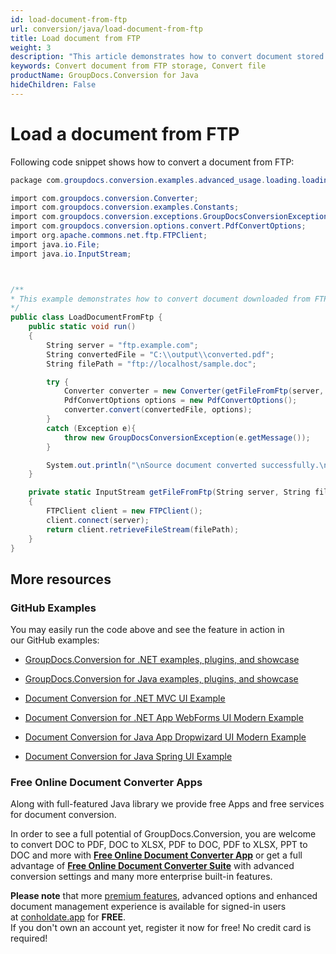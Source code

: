 ```yaml
---
id: load-document-from-ftp
url: conversion/java/load-document-from-ftp
title: Load document from FTP
weight: 3
description: "This article demonstrates how to convert document stored in FTP storage using GroupDocs.Conversion for Java API."
keywords: Convert document from FTP storage, Convert file
productName: GroupDocs.Conversion for Java
hideChildren: False
---
```

# Load a document from FTP

Following code snippet shows how to convert a document from FTP:

```csharp
package com.groupdocs.conversion.examples.advanced_usage.loading.loading_documents_from_different_sources;

import com.groupdocs.conversion.Converter;
import com.groupdocs.conversion.examples.Constants;
import com.groupdocs.conversion.exceptions.GroupDocsConversionException;
import com.groupdocs.conversion.options.convert.PdfConvertOptions;
import org.apache.commons.net.ftp.FTPClient;
import java.io.File;
import java.io.InputStream;



/**
* This example demonstrates how to convert document downloaded from FTP.
*/
public class LoadDocumentFromFtp {
    public static void run()
    {
        String server = "ftp.example.com";
        String convertedFile = "C:\\output\\converted.pdf";   
        String filePath = "ftp://localhost/sample.doc";

        try {
            Converter converter = new Converter(getFileFromFtp(server, filePath));
            PdfConvertOptions options = new PdfConvertOptions();
            converter.convert(convertedFile, options);
        } 
        catch (Exception e){
            throw new GroupDocsConversionException(e.getMessage());
        }

        System.out.println("\nSource document converted successfully.\nCheck output in " + convertedFile);
    }

    private static InputStream getFileFromFtp(String server, String filePath) throws Exception
    {
        FTPClient client = new FTPClient();
        client.connect(server);
        return client.retrieveFileStream(filePath);
    }
}
```

## More resources

### GitHub Examples

You may easily run the code above and see the feature in action in our GitHub examples:

*   [GroupDocs.Conversion for .NET examples, plugins, and showcase](https://github.com/groupdocs-conversion/GroupDocs.Conversion-for-.NET)
    
*   [GroupDocs.Conversion for Java examples, plugins, and showcase](https://github.com/groupdocs-conversion/GroupDocs.Conversion-for-Java)
    
*   [Document Conversion for .NET MVC UI Example](https://github.com/groupdocs-conversion/GroupDocs.Conversion-for-.NET-MVC) 
    
*   [Document Conversion for .NET App WebForms UI Modern Example](https://github.com/groupdocs-conversion/GroupDocs.Conversion-for-.NET-WebForms)
    
*   [Document Conversion for Java App Dropwizard UI Modern Example](https://github.com/groupdocs-conversion/GroupDocs.Conversion-for-Java-Dropwizard)
    
*   [Document Conversion for Java Spring UI Example](https://github.com/groupdocs-conversion/GroupDocs.Conversion-for-Java-Spring)
    

### Free Online Document Converter Apps

Along with full-featured Java library we provide free Apps and free services for document conversion.

In order to see a full potential of GroupDocs.Conversion, you are welcome to convert DOC to PDF, DOC to XLSX, PDF to DOC, PDF to XLSX, PPT to DOC and more with **[Free Online Document Converter App](https://products.groupdocs.app/conversion)** or get a full advantage of **[Free Online Document Converter Suite](https://conholdate.app/features/document-converter-online)** with advanced conversion settings and many more enterprise built-in features.

**Please note** that more [premium features](https://conholdate.app/features), advanced options and enhanced document management experience is available for signed-in users at [conholdate.app](https://conholdate.app/) for **FREE**.  
If you don't own an account yet, register it now for free! No credit card is required!
